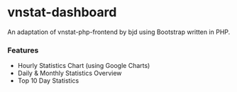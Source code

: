 # vnstat-dashboard

An adaptation of vnstat-php-frontend by bjd using Bootstrap written in PHP.

### Features
* Hourly Statistics Chart (using Google Charts)
* Daily & Monthly Statistics Overview
* Top 10 Day Statistics